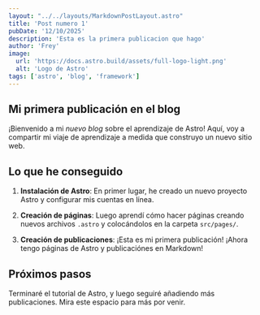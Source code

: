 ```yaml
---
layout: "../../layouts/MarkdownPostLayout.astro"
title: 'Post numero 1'
pubDate: '12/10/2025'
description: 'Esta es la primera publicacion que hago'
author: 'Frey'
image: 
  url: 'https://docs.astro.build/assets/full-logo-light.png'
  alt: 'Logo de Astro'
tags: ['astro', 'blog', 'framework']
---
```


## Mi primera publicación en el blog

¡Bienvenido a mi _nuevo blog_ sobre el aprendizaje de Astro! Aquí, voy a compartir mi viaje de aprendizaje a medida que construyo un nuevo sitio web.

## Lo que he conseguido

1. **Instalación de Astro**: En primer lugar, he creado un nuevo proyecto Astro y configurar mis cuentas en línea.

2. **Creación de páginas**: Luego aprendí cómo hacer páginas creando nuevos archivos `.astro` y colocándolos en la carpeta `src/pages/`.

3. **Creación de publicaciones**: ¡Esta es mi primera publicación! ¡Ahora tengo páginas de Astro y publicaciónes en Markdown!

## Próximos pasos

Terminaré el tutorial de Astro, y luego seguiré añadiendo más publicaciones. Mira este espacio para más por venir.
